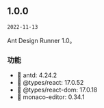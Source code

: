 ## 1.0.0

`2022-11-13`

Ant Design Runner 1.0。

### 功能

- 🌟 antd: 4.24.2
- 🌟 @types/react: 17.0.52
- 🌟 @types/react-dom: 17.0.18
- 🌟 monaco-editor: 0.34.1
